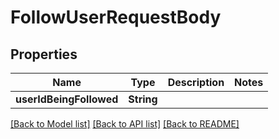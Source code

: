 # FollowUserRequestBody

## Properties
Name | Type | Description | Notes
------------ | ------------- | ------------- | -------------
**userIdBeingFollowed** | **String** |  | 

[[Back to Model list]](../README.md#documentation-for-models) [[Back to API list]](../README.md#documentation-for-api-endpoints) [[Back to README]](../README.md)


